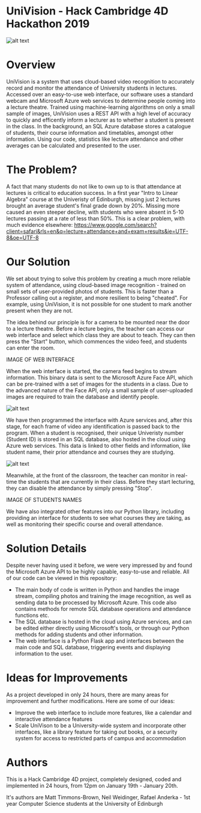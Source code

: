 # UniVision - Hack Cambridge 4D Hackathon 2019

![alt text](https://raw.githubusercontent.com/the-raspberry-pi-guy/UniVision/master/static/UniVision_logo.png)

# Overview
UniVision is a system that uses cloud-based video recognition to accurately record and monitor the attendance of University students in lectures. Accessed over an easy-to-use web interface, our software uses a standard webcam and Microsoft Azure web services to determine people coming into a lecture theatre. Trained using machine-learning algorithms on only a small sample of images, UniVision uses a REST API with a high level of accuracy to quickly and efficently inform a lecturer as to whether a student is present in the class. In the background, an SQL Azure database stores a catalogue of students, their course information and timetables, amongst other information. Using our code, statistics like lecture attendance and other averages can be calculated and presented to the user.

# The Problem?
A fact that many students do not like to own up to is that attendance at lectures is critical to education success. In a first year "Intro to Linear Algebra" course at the Univeristy of Edinburgh, missing just 2 lectures brought an average student's final grade down by 20%. Missing more caused an even steeper decline, with students who were absent in 5-10 lectures passing at a rate of less than 50%. This is a clear problem, with much evidence elsewhere: https://www.google.com/search?client=safari&rls=en&q=lecture+attendance+and+exam+results&ie=UTF-8&oe=UTF-8

# Our Solution
We set about trying to solve this problem by creating a much more reliable system of attendance, using cloud-based image recognition - trained on small sets of user-provided photos of students. This is faster than a Professor calling out a register, and more resilient to being "cheated". For example, using UniVision, it is not possible for one student to mark another present when they are not.

The idea behind our principle is for a camera to be mounted near the door to a lecture theatre. Before a lecture begins, the teacher can access our web interface and select which class they are about to teach. They can then press the "Start" button, which commences the video feed, and students can enter the room.

IMAGE OF WEB INTERFACE

When the web interface is started, the camera feed begins to stream information. This binary data is sent to the Microsoft Azure Face API, which can be pre-trained with a set of images for the students in a class. Due to the advanced nature of the Face API, only a small sample of user-uploaded images are required to train the database and identify people.

![alt text](https://github.com/the-raspberry-pi-guy/UniVision/blob/master/Logo/demo1.gif?raw=true)

We have then programmed the interface with Azure services and, after this stage, for each frame of video any identification is passed back to the program. When a student is recognised, their unique Univeristy number (Student ID) is stored in an SQL database, also hosted in the cloud using Azure web services. This data is linked to other fields and information, like student name, their prior attendance and courses they are studying.

![alt text](https://raw.githubusercontent.com/the-raspberry-pi-guy/UniVision/master/images/database.png)

Meanwhile, at the front of the classroom, the teacher can monitor in real-time the students that are currently in their class. Before they start lecturing, they can disable the attendance by simply pressing "Stop".

IMAGE OF STUDENTS NAMES

We have also integrated other features into our Python library, including providing an interface for students to see what courses they are taking, as well as monitoring their specific course and overall attendance.

# Solution Details

Despite never having used it before, we were very impressed by and found the Microsoft Azure API to be highly capable, easy-to-use and reliable. All of our code can be viewed in this repository:
- The main body of code is written in Python and handles the image stream, compiling photos and training the image recognition, as well as sending data to be processed by Microsoft Azure. This code also contains methods for remote SQL database operations and attendance functions etc.
- The SQL database is hosted in the cloud using Azure services, and can be edited either directly using Microsoft's tools, or through our Python methods for adding students and other information.
- The web interface is a Python Flask app and interfaces between the main code and SQL database, triggering events and displaying information to the user.

# Ideas for Improvements

As a project developed in only 24 hours, there are many areas for improvement and further modifications. Here are some of our ideas:
- Improve the web interface to include more features, like a calendar and interactive attendance features
- Scale UniVison to be a University-wide system and incorporate other interfaces, like a library feature for taking out books, or a security system for access to restricted parts of campus and accommodation

# Authors

This is a Hack Cambridge 4D project, completely designed, coded and implemented in 24 hours, from 12pm on January 19th - January 20th.

It's authors are Matt Timmons-Brown, Neil Weidinger, Rafael Anderka - 1st year Computer Science students at the University of Edinburgh
